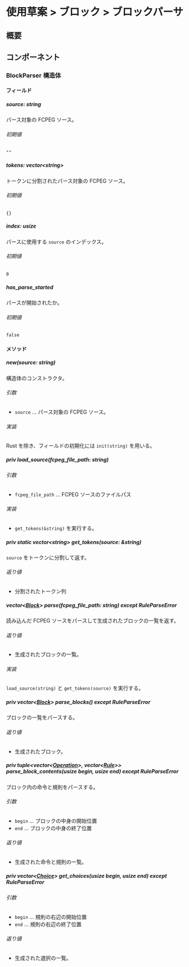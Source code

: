 # 使用草案 > ブロック > ブロックパーサ

## 概要

## コンポーネント

### BlockParser 構造体

#### フィールド

##### source: string

パース対象の FCPEG ソース。

###### 初期値

`""`

##### tokens: vector\<string>

トークンに分割されたパース対象の FCPEG ソース。

###### 初期値

`{}`

##### index: usize

パースに使用する `source` のインデックス。

###### 初期値

`0`

##### has_parse_started

パースが開始されたか。

###### 初期値

`false`

#### メソッド

##### new(source: string)

構造体のコンストラクタ。

###### 引数

- `source` ... パース対象の FCPEG ソース。

###### 実装

Rust を除き、フィールドの初期化には `init(string)` を用いる。

##### priv load_source(fcpeg_file_path: string)

###### 引数

- `fcpeg_file_path` ... FCPEG ソースのファイルパス

###### 実装

- `get_tokens(&string)` を実行する。

##### priv static vector\<string> get_tokens(source: &string)

`source` をトークンに分割して返す。

###### 返り値

- 分割されたトークン列

##### vector\<[Block](../block/index.md#Block%20%構造体)> parse(fcpeg_file_path: string) except RuleParseError

読み込んだ FCPEG ソースをパースして生成されたブロックの一覧を返す。

###### 返り値

- 生成されたブロックの一覧。

###### 実装

`load_source(string)` と `get_tokens(source)` を実行する。

##### priv vector\<[Block](../block/index.md#Block%20%構造体)> parse_blocks() except RuleParseError

ブロックの一覧をパースする。

###### 返り値

- 生成されたブロック。

##### priv tuple\<vector\<[Operation](../operation/index.md#Operation%20%構造体)>, vector\<[Rule](../operation/index.md#Rule%20%構造体)>> parse_block_contents(usize begin, usize end) except RuleParseError

ブロック内の命令と規則をパースする。

###### 引数

- `begin` ... ブロックの中身の開始位置
- `end` ... ブロックの中身の終了位置

###### 返り値

- 生成された命令と規則の一覧。

##### priv vector\<[Choice](../block/rule/index.md#Choice%20%構造体)> get_choices(usize begin, usize end) except RuleParseError

###### 引数

- `begin` ... 規則の右辺の開始位置
- `end` ... 規則の右辺の終了位置

###### 返り値

- 生成された選択の一覧。
